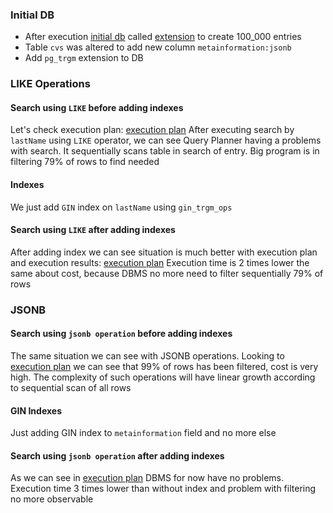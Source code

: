 ### Initial DB
- After execution [initial db](../../initial-schema.sql)
called [extension](db_extension.sql) to create 100_000 entries
- Table `cvs` was altered to add new column `metainformation:jsonb`
- Add `pg_trgm` extension to DB

### LIKE Operations

#### Search using `LIKE` before adding indexes
Let's check execution plan: [execution plan](simple_like_search_no_index.png)
After executing search by `lastName` using `LIKE` operator,
we can see Query Planner having a problems with search.
It sequentially scans table in search of entry. Big program is in
filtering 79% of rows to find needed

#### Indexes
We just add `GIN` index on `lastName` using `gin_trgm_ops` 

#### Search using `LIKE` after adding indexes
After adding index we can see situation is much better with execution plan and execution results: [execution plan](simple_like_search_no_index.png)
Execution time is 2 times lower the same about cost,
because DBMS no more need to filter sequentially 79% of rows

### JSONB

#### Search using `jsonb operation` before adding indexes
The same situation we can see with JSONB operations. 
Looking to [execution plan](simple_jsonb_search_no_index.png) we can see that 99% of rows has been filtered,
cost is very high. The complexity of such operations will have linear growth
according to sequential scan of all rows

#### GIN Indexes
Just adding GIN index to `metainformation` field and no more else

#### Search using `jsonb operation` after adding indexes
As we can see in [execution plan](simple_jsonb_search_with_index.png) DBMS for now
have no problems. Execution time 3 times lower than without index and problem with 
filtering no more observable


